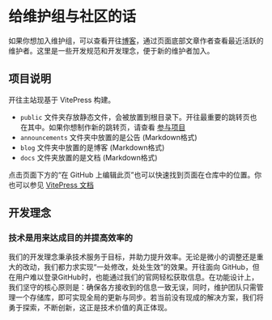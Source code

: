 # 给维护组与社区的话

如果你想加入维护组，可以查看开往[博客](https://www.travellings.cn/blog/index)，通过页面底部文章作者查看最近活跃的维护者。这里是一些开发规范和开发理念，便于新的维护者加入。

## 项目说明

开往主站现基于 VitePress 构建。

- `public` 文件夹存放静态文件，会被放置到根目录下。开往最重要的跳转页也在其中。如果你想制作新的跳转页，请查看 [参与项目](https://www.travellings.cn/docs/join#%E5%8F%82%E4%B8%8E%E9%A1%B9%E7%9B%AE) 
- `announcements` 文件夹中放置的是公告 (Markdown格式)
- `blog` 文件夹中放置的是博客 (Markdown格式)
- `docs` 文件夹放置的是文档 (Markdown格式)

点击页面下方的“在 GitHub 上编辑此页”也可以快速找到页面在仓库中的位置。你也可以参见 [VitePress 文档](https://vitepress.dev/)


## 开发理念

### 技术是用来达成目的并提高效率的

我们的开发理念秉承技术服务于目标，并助力提升效率。无论是微小的调整还是重大的改动，我们都力求实现“一处修改，处处生效”的效果。开往面向 GitHub，但在用户难以登录GitHub时，也能通过我们的官网轻松获取信息。在功能设计上，我们坚守的核心原则是：确保各方接收到的信息一致无误，同时，维护团队只需管理一个存储库，即可实现全局的更新与同步。若当前没有现成的解决方案，我们将勇于探索，不断创新，这正是技术价值的真正体现。
